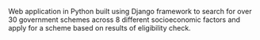 Web application in Python built using Django framework to search for over 30 government schemes across 8 different socioeconomic factors and apply for a scheme based on results of eligibility check.
